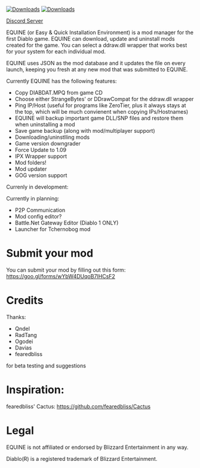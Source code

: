 [![Downloads](https://img.shields.io/github/downloads/sergi4ua/equine/total.svg)](https://github.com/sergi4ua/equine/releases)
[![Downloads](https://img.shields.io/github/license/sergi4ua/equine.svg)](https://github.com/sergi4ua/equine/releases)

[Discord Server](https://discord.gg/ymqHuWE)

EQUINE (or Easy & Quick Installation Environment) is a mod manager for the first Diablo game. EQUINE can download, update and uninstall mods created for the game. You can select a ddraw.dll wrapper that works best for your system for each individual mod.


EQUINE uses JSON as the mod database and it updates the file on every launch, keeping you fresh at any new mod that was submitted to EQUINE.

Currently EQUINE has the following features:
- Copy DIABDAT.MPQ from game CD
- Choose either StrangeBytes' or DDrawCompat for the ddraw.dll wrapper
- Ping IP/Host (useful for programs like ZeroTier, plus it always stays at the top, which will be much convienent when copying IPs/Hostnames)
- EQUINE will backup important game DLL/SNP files and restore them when uninstalling a mod
- Save game backup (along with mod/multiplayer support)
- Downloading/uninstlling mods
- Game version downgrader
- Force Update to 1.09
- IPX Wrapper support
- Mod folders!
- Mod updater
- GOG version support

Currenly in development:

Currently in planning:
- P2P Communication
- Mod config editor?
- Battle.Net Gateway Editor (Diablo 1 ONLY)
- Launcher for Tchernobog mod

# Submit your mod

You can submit your mod by filling out this form: https://goo.gl/forms/wYbW4DUqoB7IHCsF2

# Credits

Thanks:
- Qndel
- RadTang
- Ogodei
- Davias
- fearedbliss

for beta testing and suggestions

# Inspiration:

fearedbliss' Cactus: https://github.com/fearedbliss/Cactus

# Legal

EQUINE is not affiliated or endorsed by Blizzard Entertainment in any way.

Diablo(R) is a registered trademark of Blizzard Entertainment.
